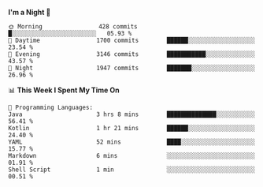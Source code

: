 <!--START_SECTION:waka-->
**I'm a Night 🦉** 

```text
🌞 Morning                428 commits         █░░░░░░░░░░░░░░░░░░░░░░░░   05.93 % 
🌆 Daytime                1700 commits        ██████░░░░░░░░░░░░░░░░░░░   23.54 % 
🌃 Evening                3146 commits        ███████████░░░░░░░░░░░░░░   43.57 % 
🌙 Night                  1947 commits        ███████░░░░░░░░░░░░░░░░░░   26.96 % 
```


📊 **This Week I Spent My Time On** 

```text
💬 Programming Languages: 
Java                     3 hrs 8 mins        ██████████████░░░░░░░░░░░   56.41 % 
Kotlin                   1 hr 21 mins        ██████░░░░░░░░░░░░░░░░░░░   24.40 % 
YAML                     52 mins             ████░░░░░░░░░░░░░░░░░░░░░   15.77 % 
Markdown                 6 mins              ░░░░░░░░░░░░░░░░░░░░░░░░░   01.91 % 
Shell Script             1 min               ░░░░░░░░░░░░░░░░░░░░░░░░░   00.51 % 
```


<!--END_SECTION:waka-->
